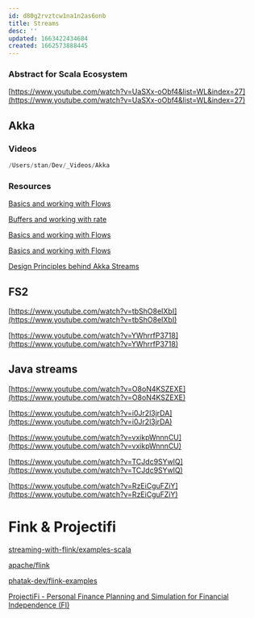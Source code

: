 ```yaml
---
id: d80g2rvztcw1na1n2as6onb
title: Streams
desc: ''
updated: 1663422434684
created: 1662573888445
---
```


### Abstract for Scala Ecosystem

[https://www.youtube.com/watch?v=UaSXx-oObf4&list=WL&index=27](https://www.youtube.com/watch?v=UaSXx-oObf4&list=WL&index=27)

## Akka

### Videos

```scala
/Users/stan/Dev/_Videos/Akka
```

### Resources

[Basics and working with Flows](https://doc.akka.io/docs/akka/current/stream/stream-flows-and-basics.html)

[Buffers and working with rate](https://doc.akka.io/docs/akka/current/stream/stream-rate.html)

[Basics and working with Flows](https://doc.akka.io/docs/akka/current/stream/stream-flows-and-basics.html)

[Basics and working with Flows](https://doc.akka.io/docs/akka/current/stream/stream-flows-and-basics.html#stream-materialization)

[Design Principles behind Akka Streams](https://doc.akka.io/docs/akka/current/general/stream/stream-design.html)

## FS2

[https://www.youtube.com/watch?v=tbShO8eIXbI](https://www.youtube.com/watch?v=tbShO8eIXbI)

[https://www.youtube.com/watch?v=YWhrrfP3718](https://www.youtube.com/watch?v=YWhrrfP3718)

## Java streams

[https://www.youtube.com/watch?v=O8oN4KSZEXE](https://www.youtube.com/watch?v=O8oN4KSZEXE)

[https://www.youtube.com/watch?v=i0Jr2l3jrDA](https://www.youtube.com/watch?v=i0Jr2l3jrDA)

[https://www.youtube.com/watch?v=vxikpWnnnCU](https://www.youtube.com/watch?v=vxikpWnnnCU)

[https://www.youtube.com/watch?v=TCJdc9SYwlQ](https://www.youtube.com/watch?v=TCJdc9SYwlQ)

[https://www.youtube.com/watch?v=RzEiCguFZiY](https://www.youtube.com/watch?v=RzEiCguFZiY)

# Fink & Projectifi

[streaming-with-flink/examples-scala](https://github.com/streaming-with-flink/examples-scala)

[apache/flink](https://github.com/apache/flink/tree/master/flink-examples)

[phatak-dev/flink-examples](https://github.com/phatak-dev/flink-examples/blob/master/src/main/scala/com/madhukaraphatak/flink/streaming/examples/WindowAnatomy.scala)

[ProjectiFi - Personal Finance Planning and Simulation for Financial Independence (FI)](https://projectifi.io/?ref=hn&utm_source=hackernewsletter&utm_medium=email&utm_term=show_hn)